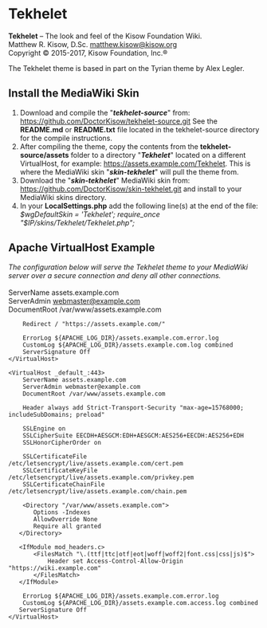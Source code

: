 # Tekhelet

**Tekhelet** – The look and feel of the Kisow Foundation Wiki.  
Matthew R. Kisow, D.Sc. <matthew.kisow@kisow.org>  
Copyright &copy; 2015-2017, Kisow Foundation, Inc.&reg;

The Tekhelet theme is based in part on the Tyrian theme by Alex Legler.

## Install the MediaWiki Skin
1. Download and compile the "_**tekhelet-source**_" from: https://github.com/DoctorKisow/tekhelet-source.git
   See the **README.md** or **README.txt** file located in the tekhelet-source directory for the compile instructions.
2. After compiling the theme, copy the contents from the **tekhelet-source/assets** folder to a directory
   "_**Tekhelet**_" located on a different VirtualHost, for example: https://assets.example.com/Tekhelet.  This
   is where the MediaWiki skin "_**skin-tekhelet**_" will pull the theme from.
3. Download the "_**skin-tekhelet**_" MediaWiki skin from: https://github.com/DoctorKisow/skin-tekhelet.git
   and install to your MediaWiki skins directory.
4. In your **LocalSettings.php** add the following line(s) at the end of the file:  
   _$wgDefaultSkin = 'Tekhelet';  
   require_once "$IP/skins/Tekhelet/Tekhelet.php";_  

## Apache VirtualHost Example
_The configuration below will serve the Tekhelet theme to your MediaWiki server over a secure connection and deny all other connections._  
    <VirtualHost _default_:80>  
        ServerName assets.example.com  
        ServerAdmin webmaster@example.com  
        DocumentRoot /var/www/assets.example.com  

        Redirect / "https://assets.example.com/"  

        ErrorLog ${APACHE_LOG_DIR}/assets.example.com.error.log  
        CustomLog ${APACHE_LOG_DIR}/assets.example.com.log combined  
        ServerSignature Off  
    </VirtualHost>  

`<VirtualHost _default_:443>`  
`    ServerName assets.example.com`  
`    ServerAdmin webmaster@example.com`  
`    DocumentRoot /var/www/assets.example.com`  

`    Header always add Strict-Transport-Security "max-age=15768000; includeSubDomains; preload"`  

`    SSLEngine on`  
`    SSLCipherSuite EECDH+AESGCM:EDH+AESGCM:AES256+EECDH:AES256+EDH`  
`    SSLHonorCipherOrder on`  

`    SSLCertificateFile /etc/letsencrypt/live/assets.example.com/cert.pem`  
`    SSLCertificateKeyFile /etc/letsencrypt/live/assets.example.com/privkey.pem`  
`    SSLCertificateChainFile /etc/letsencrypt/live/assets.example.com/chain.pem`  

`    <Directory "/var/www/assets.example.com">`  
`		Options -Indexes`  
`		AllowOverride None`  
`		Require all granted`  
`	</Directory>`  

`	<IfModule mod_headers.c>`  
`		<FilesMatch "\.(ttf|ttc|otf|eot|woff|woff2|font.css|css|js)$">`  
`			Header set Access-Control-Allow-Origin "https://wiki.example.com"`  
`		</FilesMatch>`  
`	</IfModule>`  

`    ErrorLog ${APACHE_LOG_DIR}/assets.example.com.error.log`  
`    CustomLog ${APACHE_LOG_DIR}/assets.example.com.access.log combined`  
`	ServerSignature Off`  
`</VirtualHost>`
